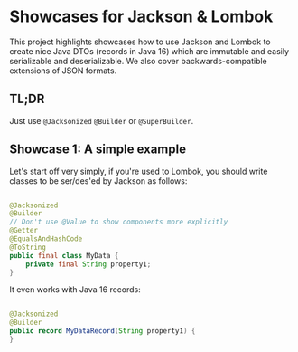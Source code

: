 # Showcases for Jackson & Lombok

This project highlights showcases how to use Jackson and Lombok to create nice
Java DTOs (records in Java 16) which are immutable and easily serializable and
deserializable. We also cover backwards-compatible extensions of JSON formats.

## TL;DR

Just use `@Jacksonized` `@Builder` or `@SuperBuilder`.

## Showcase 1: A simple example

Let's start off very simply, if you're used to Lombok, you should write classes to be ser/des'ed by Jackson as follows:

```java

@Jacksonized
@Builder
// Don't use @Value to show components more explicitly
@Getter
@EqualsAndHashCode
@ToString
public final class MyData {
    private final String property1;
}
```

It even works with Java 16 records:

```java

@Jacksonized
@Builder
public record MyDataRecord(String property1) {
}
```